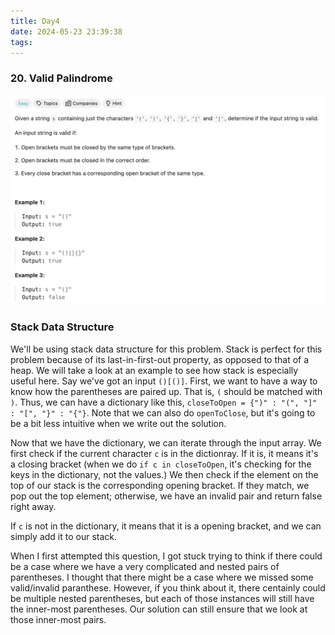 ```yaml
---
title: Day4
date: 2024-05-23 23:39:38
tags:
---
```

### 20. Valid Palindrome
<!-- more -->
![Alt Text](/assets/Leetcode20.png "Problem 20")

### Stack Data Structure
We'll be using stack data structure for this problem. Stack is perfect for this problem because of its last-in-first-out property, as opposed to that of a heap. We will take a look at an example to see how stack is especially useful here.
Say we've got an input `()[()]`. First, we want to have a way to know how the parentheses are paired up. That is, `(` should be matched with `)`. Thus, we can have a dictionary like this, `closeToOpen = {")" : "(", "]" : "[", "}" : "{"}`. Note that we can also do `openToClose`, but it's going to be a bit less intuitive when we  write out the solution.

Now that we have the dictionary, we can iterate through the input array. We first check if the current character `c` is in the dictionray. If it is, it means it's a closing bracket (when we do `if c in closeToOpen`, it's checking for the keys in the dictionary, not the values.) We then check if the element on the top of our stack is the corresponding opening bracket. If they match, we pop out the top element; otherwise, we have an invalid pair and return false right away.

If `c` is not in the dictionary, it means that it is a opening bracket, and we can simply add it to our stack.

When I first attempted this question, I got stuck trying to think if there could be a case where we have a very complicated and nested pairs of parentheses. I thought that there might be a case where we missed some valid/invalid paranthese. However, if you think about it, there centainly could be multiple nested parentheses, but each of those instances will still have the inner-most parentheses. Our solution can still ensure that we look at those inner-most pairs.